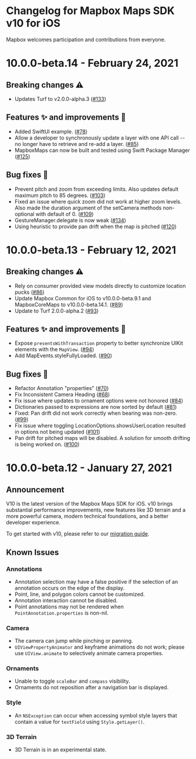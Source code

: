 # Changelog for Mapbox Maps SDK v10 for iOS

Mapbox welcomes participation and contributions from everyone.

# 10.0.0-beta.14 - February 24, 2021

## Breaking changes ⚠️
* Updates Turf to v2.0.0-alpha.3 ([#133](https://github.com/mapbox/mapbox-maps-ios/pull/133))

## Features ✨ and improvements 🏁
* Added SwiftUI example. ([#78](https://github.com/mapbox/mapbox-maps-ios/pull/78))
* Allow a developer to synchronously update a layer with one API call -- no longer have to retrieve and re-add a layer. ([#85](https://github.com/mapbox/mapbox-maps-ios/pull/85))
* MapboxMaps can now be built and tested using Swift Package Manager ([#125](https://github.com/mapbox/mapbox-maps-ios/pull/125))

## Bug fixes 🐞
* Prevent pitch and zoom from exceeding limits. Also updates default maximum pitch to 85 degrees. ([#103](https://github.com/mapbox/mapbox-maps-ios/pull/103))
* Fixed an issue where quick zoom did not work at higher zoom levels. Also made the duration argument of the setCamera methods non-optional with default of 0. ([#109](https://github.com/mapbox/mapbox-maps-ios/pull/109))
* GestureManager.delegate is now weak ([#134](https://github.com/mapbox/mapbox-maps-ios/pull/134))
* Using heuristic to provide pan drift when the map is pitched ([#120](https://github.com/mapbox/mapbox-maps-ios/pull/120))

# 10.0.0-beta.13 - February 12, 2021

## Breaking changes ⚠️
* Rely on consumer provided view models directly to customize location pucks  ([#86](https://github.com/mapbox/mapbox-maps-ios/pull/86))
* Update Mapbox Common for iOS to v10.0.0-beta.9.1 and MapboxCoreMaps to v10.0.0-beta.14.1. ([#89](https://github.com/mapbox/mapbox-maps-ios/pull/89))
* Update to Turf 2.0.0-alpha.2 ([#93](https://github.com/mapbox/mapbox-maps-ios/pull/93))

## Features ✨ and improvements 🏁
* Expose `presentsWithTransaction` property to better synchronize UIKit elements with the `MapView`. ([#94](https://github.com/mapbox/mapbox-maps-ios/pull/94))
* Add MapEvents.styleFullyLoaded.  ([#90](https://github.com/mapbox/mapbox-maps-ios/pull/90))


## Bug fixes 🐞
* Refactor Annotation "properties" ([#70](https://github.com/mapbox/mapbox-maps-ios/pull/70))
* Fix Inconsistent Camera Heading ([#68](https://github.com/mapbox/mapbox-maps-ios/pull/68))
* Fix issue where updates to ornament options were not honored ([#84](https://github.com/mapbox/mapbox-maps-ios/pull/84))
* Dictionaries passed to expressions are now sorted by default ([#81](https://github.com/mapbox/mapbox-maps-ios/pull/81))
* Fixed: Pan drift did not work correctly when bearing was non-zero. ([#99](https://github.com/mapbox/mapbox-maps-ios/pull/99))
* Fix issue where toggling LocationOptions.showsUserLocation resulted in options not being updated ([#101](https://github.com/mapbox/mapbox-maps-ios/pull/101))
* Pan drift for pitched maps will be disabled. A solution for smooth drifting is being worked on. ([#100](https://github.com/mapbox/mapbox-maps-ios/pull/100))


# 10.0.0-beta.12 - January 27, 2021

## Announcement

V10 is the latest version of the Mapbox Maps SDK for iOS. v10 brings substantial performance improvements, new features like 3D terrain and a more powerful camera, modern technical foundations, and a better developer experience.

To get started with v10, please refer to our [migration guide](https://docs.mapbox.com/ios/beta/maps/guides/migrate-to-v10/).

## Known Issues

### Annotations

* Annotation selection may have a false positive if the selection of an annotation occurs on the edge of the display.
* Point, line, and polygon colors cannot be customized.
* Annotation interaction cannot be disabled.
* Point annotations may not be rendered when `PointAnnotation.properties` is non-nil.

### Camera

* The camera can jump while pinching or panning.
* `UIViewPropertyAnimator` and keyframe animations do not work; please use `UIView.animate` to selectively animate camera properties.

### Ornaments

* Unable to toggle `scaleBar` and `compass` visibility.
* Ornaments do not reposition after a navigation bar is displayed.

### Style

* An `NSException` can occur when accessing symbol style layers that contain a value for `textField` using `Style.getLayer()`.

### 3D Terrain

* 3D Terrain is in an experimental state.
